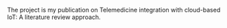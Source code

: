 The project is my publication on Telemedicine integration with cloud-based IoT: A literature review approach.

